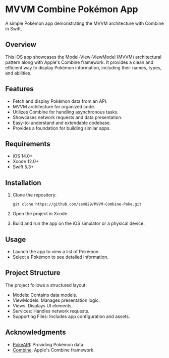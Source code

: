 # MVVM Combine Pokémon App

A simple Pokémon app demonstrating the MVVM architecture with Combine in Swift.

## Overview

This iOS app showcases the Model-View-ViewModel (MVVM) architectural pattern along with Apple's Combine framework. It provides a clean and efficient way to display Pokémon information, including their names, types, and abilities.

## Features

- Fetch and display Pokémon data from an API.
- MVVM architecture for organized code.
- Utilizes Combine for handling asynchronous tasks.
- Showcases network requests and data presentation.
- Easy-to-understand and extendable codebase.
- Provides a foundation for building similar apps.

## Requirements

- iOS 14.0+
- Xcode 12.0+
- Swift 5.3+

## Installation

1. Clone the repository:

   ```shell
   git clone https://github.com/sam829/MVVM-Combine-Poke.git
2. Open the project in Xcode.
3. Build and run the app on the iOS simulator or a physical device.

## Usage

- Launch the app to view a list of Pokémon.
- Select a Pokémon to see detailed information.

## Project Structure
The project follows a structured layout:

- Models: Contains data models.
- ViewModels: Manages presentation logic.
- Views: Displays UI elements.
- Services: Handles network requests.
- Supporting Files: Includes app configuration and assets.

## Acknowledgments
- [PokéAPI](https://pokeapi.co/docs/v2#pokemon): Providing Pokémon data.
- [Combine](https://developer.apple.com/documentation/combine): Apple's Combine framework.
